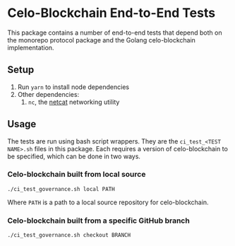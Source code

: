 # Celo-Blockchain End-to-End Tests

This package contains a number of end-to-end tests that depend both on the
monorepo protocol package and the Golang celo-blockchain implementation.

## Setup

1.  Run `yarn` to install node dependencies
2.  Other dependencies:
    1.  `nc`, the [netcat](https://en.wikipedia.org/wiki/Netcat) networking utility

## Usage

The tests are run using bash script wrappers. They are the
`ci_test_<TEST NAME>.sh` files in this package. Each requires a version of
celo-blockchain to be specified, which can be done in two ways.

### Celo-blockchain built from local source

```
./ci_test_governance.sh local PATH
```

Where `PATH` is a path to a local source repository for celo-blockchain.

### Celo-blockchain built from a specific GitHub branch

```
./ci_test_governance.sh checkout BRANCH
```
